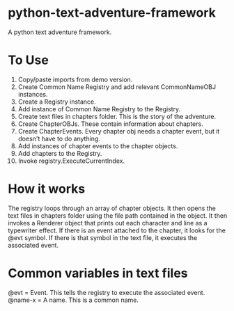 # python-text-adventure-framework
A python text adventure framework.

# To Use 

1. Copy/paste imports from demo version.
2. Create Common Name Registry and add relevant CommonNameOBJ instances.
3. Create a Registry instance.
4. Add instance of Common Name Registry to the Registry.
5. Create text files in chapters folder. This is the story of the adventure.
6. Create ChapterOBJs. These contain information about chapters.
7. Create ChapterEvents. Every chapter obj needs a chapter event, but it doesn't have to do anything.
8. Add instances of chapter events to the chapter objects.
9. Add chapters to the Registry.
10. Invoke registry.ExecuteCurrentIndex.

# How it works 

The registry loops through an array of chapter objects. It then opens the text files in chapters folder using the file path contained in the object. It then invokes a Renderer object that prints out each character and line as a typewriter effect. If there is an event attached to the chapter, it looks for the @evt symbol. If there is that symbol in the text file, it executes the associated event.

# Common variables in text files 

@evt = Event. This tells the registry to execute the associated event.
@name-x = A name. This is a common name.

